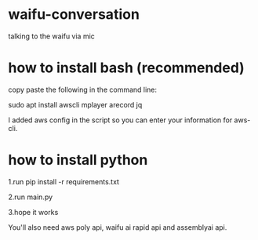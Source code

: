 # waifu-conversation
talking to the waifu via mic

# how to install bash (recommended)

copy paste the following in the command line:

sudo apt install awscli mplayer arecord jq

I added aws config in the script so you can enter your information for aws-cli.

# how to install python

1.run pip install -r requirements.txt

2.run main.py

3.hope it works

You'll also need aws poly api, waifu ai rapid api and assemblyai api.
